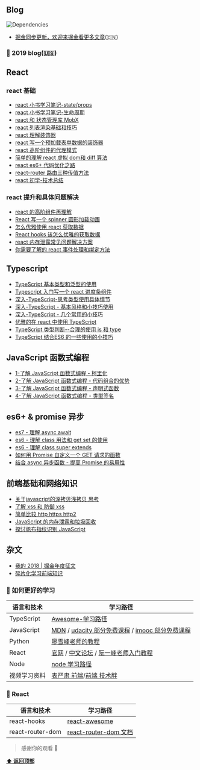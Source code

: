 ## Blog

![Dependencies](https://img.shields.io/david/ant-design/ant-design.svg)

-   [掘金同步更新，欢迎来掘金看更多文章](https://juejin.im/user/5861d87961ff4b00582876cd/posts)(🇨🇳)

### 🔨 2019 blog(🇺🇸)

## React

### react 基础
- [react 小书学习笔记-state/props](https://juejin.im/post/5b19136fe51d4506c47528cb)
- [react 小书学习笔记-生命周期](https://juejin.im/post/5b1a2b8de51d4506ca62d494)
- [react 和 状态管理库 MobX](https://juejin.im/post/5b333eede51d455e2b5ab83b)
- [react 列表渲染基础和技巧](https://juejin.im/post/5b3db9bfe51d4519601a82c5)
- [react 理解装饰器](https://juejin.im/post/5b51449a6fb9a04fdf39da4f)
- [react 写一个预加载表单数据的装饰器](https://juejin.im/post/5b514501e51d4519610df976)
- [react 高阶组件的代理模式](https://juejin.im/post/5b5146596fb9a04fac0d0dc3)
- [简单的理解 react 虚拟 dom和 diff 算法](https://juejin.im/post/5b681228e51d451971377163)
- [react es6+ 代码优化之路](https://juejin.im/post/5b9a2a4df265da0aee3effe5)
- [react-router 路由三种传值方法](https://juejin.im/post/5badf52ef265da0ab673c8cd)
- [react 初学-技术总结](https://juejin.im/post/5bbc7ac16fb9a05d3447d9ac)

### react 提升和具体问题解决
- [react 的高阶组件再理解](https://juejin.im/post/5c0f6e296fb9a049bc4c80be)
- [React 写一个 spinner 圆形加载动画](https://juejin.im/post/5c3885296fb9a049e2323a6a)
- [怎么优雅使用 react 获取数据](https://juejin.im/post/5c6bb7e3f265da2dc0064cde)
- [React hooks 该怎么优雅的获取数据](https://juejin.im/post/5c6bced1f265da2ddd4a533e)
- [react 内存泄露常见问题解决方案](https://juejin.im/post/5ca48a136fb9a05e6c77bd9a)
- [你需要了解的 react 事件处理和绑定方法](https://juejin.im/post/5cc7ea71f265da03867e5dda)

## Typescript 

- [TypeScript 基本类型和泛型的使用](https://juejin.im/post/5be027d86fb9a049ae075789)
- [Typescript 入门写一个 react 进度条组件](https://juejin.im/post/5be40bc6e51d45054a71e1b5)
- [深入-TypeScript-思考类型使用具体情节](https://juejin.im/post/5be41db55188257c3079bfa1)
- [深入-TypeScript - 基本风格和小技巧使用](https://juejin.im/post/5bffd1376fb9a049b347b35b)
- [深入-TypeScript - 几个常用的小技巧](https://juejin.im/post/5be96529e51d455a6269fe95)
- [优雅的在 react 中使用 TypeScript](https://juejin.im/post/5bed5f03e51d453c9515e69b)
- [TypeScript 类型判断--合理的使用 is 和 type](https://juejin.im/post/5c52c833518825255008228c)
- [TypeScript 结合ES6 的一些使用的小技巧](https://juejin.im/post/5c666dc26fb9a049ba421a3a)

## JavaScript 函数式编程

- [1-了解 JavaScript 函数式编程 - 柯里化](https://juejin.im/post/5ccbb9d95188253d12688280)
- [2-了解 JavaScript 函数式编程 - 代码组合的优势](https://juejin.im/post/5ccd0d17518825406261374d)
- [3-了解 JavaScript 函数式编程 - 声明式函数](https://juejin.im/post/5ccea5a2f265da036207bb6f)
- [4-了解 JavaScript 函数式编程 - 类型签名 ](https://juejin.im/post/5ccfec1ff265da038e54bde8)

## es6+ & promise 异步

- [es7 - 理解 async await](https://juejin.im/post/5b31f1516fb9a00e406a9bdf)
- [es6 - 理解 class 用法和 get set 的使用](https://juejin.im/post/5b320af251882574dd4ade81)
- [es6 - 理解 class super extends](https://juejin.im/post/5b3f23066fb9a04fe820cdbe)
- [如何用 Promise 自定义一个 GET 请求的函数](https://juejin.im/post/5c90dc83f265da61200985e6)
- [结合 async 异步函数 - 提高 Promise 的易用性](https://juejin.im/post/5c935732f265da60fa3942f1)


## 前端基础和网络知识

- [关于javascript的深拷贝浅拷贝 思考](https://juejin.im/post/5a7aa97d6fb9a063606ec21d)
- [了解 xss 和 防御 xss](https://juejin.im/post/5a77ff116fb9a0634a38f0bc)
- [简单比较 http https http2](https://juejin.im/post/5a77fe396fb9a063317c2e71)
- [JavaScript 的内存泄露和垃圾回收](https://juejin.im/post/5a77fdf7f265da4e732ea741)
- [探讨帆布指纹识别 JavaScript](https://juejin.im/post/5a77fda06fb9a0634c264bf2)

## 杂文

- [我的 2018 | 掘金年度征文](https://juejin.im/post/5c17458a51882542026d8cd2)
- [碎片化学习前端知识](https://juejin.im/post/5b175848f265da6e406e99eb)

### 🔗 如何更好的学习

| 语言和技术   | 学习路径                                                                                                                                                             |
| ------------ | -------------------------------------------------------------------------------------------------------------------------------------------------------------------- |
| TypeScript   | [Awesome-学习路径](https://github.com/lpove/blog/blob/master/2018/12-TypeScript_Learn_Path.md)                                                                       |
| JavaScript   | [MDN](https://developer.mozilla.org/zh-CN/) / [udacity 部分免费课程](https://cn.udacity.com/) / [imooc 部分免费课程](https://www.imooc.com/course/list?c=javascript) |
| Python       | [廖雪峰老师的教程](https://www.liaoxuefeng.com/wiki/0014316089557264a6b348958f449949df42a6d3a2e542c000)                                                              |
| React        | [官网](https://reactjs.org/) / [中文论坛](http://react-china.org/) / [阮一峰老师入门教程](http://www.ruanyifeng.com/blog/2015/03/react.html)                         |
| Node         | [node 学习路径](https://github.com/chyingp/nodejs-learning-guide)                                                                                                    |
| 视频学习资料 | [表严肃 前端](http://biaoyansu.com/)/[前端 技术胖](http://jspang.com/post/typescript.html#toc-408)                                                                   |


### 🔗 React

| 语言和技术   | 学习路径                                                                                                                                                             |
| ------------ | -------------------------------------------------------------------------------------------------------------------------------------------------------------------- |
| react-hooks | [react-awesome](https://github.com/rehooks/awesome-react-hooks/)    |                                                                    |
| react-router-dom | [react-router-dom 文档](https://reacttraining.com/react-router/web/api/Redirect/to-string/)    |
                             


> 感谢你的观看 🌺

**[⬆ 返回顶部](#Blog)**
